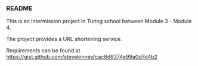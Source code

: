### README
This is an intermission project in Turing school between Module 3 - Module 4.

The project provides a  URL shortening service.

Requirements can be found at https://gist.github.com/stevekinney/cac8d9374e99a0d7d4b2 


